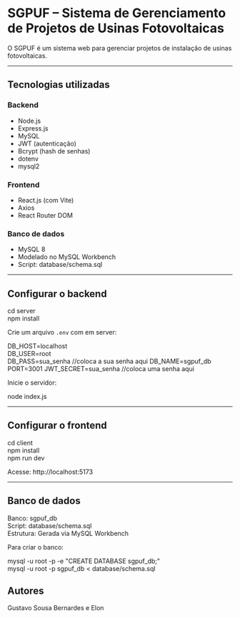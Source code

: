 # SGPUF – Sistema de Gerenciamento de Projetos de Usinas Fotovoltaicas

O SGPUF é um sistema web para gerenciar projetos de instalação de usinas fotovoltaicas.

---

## Tecnologias utilizadas

### Backend

- Node.js
- Express.js
- MySQL
- JWT (autenticação)
- Bcrypt (hash de senhas)
- dotenv
- mysql2

### Frontend

- React.js (com Vite)
- Axios
- React Router DOM

### Banco de dados

- MySQL 8
- Modelado no MySQL Workbench
- Script: database/schema.sql

---

## Configurar o backend

cd server  
npm install

Crie um arquivo `.env` com em server:

DB_HOST=localhost  
DB_USER=root  
DB_PASS=sua_senha //coloca a sua senha aqui
DB_NAME=sgpuf_db  
PORT=3001
JWT_SECRET=sua_senha //coloca uma senha aqui

Inicie o servidor:

node index.js

---

## Configurar o frontend

cd client  
npm install  
npm run dev

Acesse: http://localhost:5173

---

## Banco de dados

Banco: sgpuf_db  
Script: database/schema.sql  
Estrutura: Gerada via MySQL Workbench

Para criar o banco:

mysql -u root -p -e "CREATE DATABASE sgpuf_db;"  
mysql -u root -p sgpuf_db < database/schema.sql

## Autores

Gustavo Sousa Bernardes e Elon
